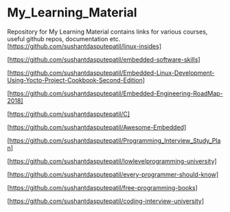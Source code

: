 # My_Learning_Material
Repository for My Learning Material contains links for various courses, useful github repos, documentation etc.
[https://github.com/sushantdasputepatil/linux-insides]

[https://github.com/sushantdasputepatil/embedded-software-skills]

[https://github.com/sushantdasputepatil/Embedded-Linux-Development-Using-Yocto-Project-Cookbook-Second-Edition]

[https://github.com/sushantdasputepatil/Embedded-Engineering-RoadMap-2018]

[https://github.com/sushantdasputepatil/C]

[https://github.com/sushantdasputepatil/Awesome-Embedded]

[https://github.com/sushantdasputepatil/Programming_Interview_Study_Plan]

[https://github.com/sushantdasputepatil/lowlevelprogramming-university]

[https://github.com/sushantdasputepatil/every-programmer-should-know]

[https://github.com/sushantdasputepatil/free-programming-books]

[https://github.com/sushantdasputepatil/coding-interview-university]
